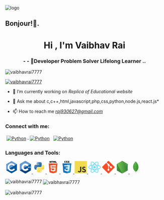 ![logo](https://github.com/user-attachments/assets/eddab79f-2b30-4eb9-a7db-7ec0647ea230)


##  Bonjour!🙏.

<h1 align="center">Hi , I'm Vaibhav Rai</h1>
<h3 align="center">-  - 🚀Developer  Problem Solver  Lifelong Learner
..</h3>

<p align="left"> <img src="https://komarev.com/ghpvc/?username=vaibhavrai7777&label=Profile%20views&color=0e75b6&style=flat" alt="vaibhavrai7777" /> </p>

<p align="left"> <a href="https://github.com/ryo-ma/github-profile-trophy"><img src="https://github-profile-trophy.vercel.app/?username=vaibhavrai7777" alt="vaibhavrai7777" /></a> </p>

- 🔭 I’m currently working on *Replica of Educational website*

- 💬 Ask me about c,c++,html,javascript,php,css,python,node.js,react.js*

- 📫 How to reach me *raj930627@gmail.com*

<h3 align="left">Connect with me:</h3>
<p align="left">
<a href="https://kaggle.com/ravinder0335"> <img src="https://raw.githubusercontent.com/rahuldkjain/github-profile-readme-generator/master/src/images/icons/Social/kaggle.svg" alt="Python" height="40" width="40" style="vertical-align:top; margin:4px"></a><a href="https://www.linkedin.com/in/Vaibhav Rai/" target="_blank" rel="noopener noreferrer"> <img src="https://cdn.exclaimer.com/Handbook%20Images/linkedin-icon_64x64.png" alt="Python" height="40" width="40" style="vertical-align:top; margin:4px"></a>
<a href="mailto:raj930627@gmail.com"> <img src="https://img.icons8.com/color/48/000000/gmail-new.png" alt="Python" height="40" width="40" style="vertical-align:top; margin:4px"></a>
</p>

<h3 align="left">Languages and Tools:</h3>
<p href="https://www.cprogramming.com/" target="_blank"> <img src="https://raw.githubusercontent.com/devicons/devicon/master/icons/c/c-original.svg" alt="c" width="40" height="40"/> </a> 
<a href="https://www.w3schools.com/cpp/" target="_blank"> <img src="https://raw.githubusercontent.com/devicons/devicon/master/icons/cplusplus/cplusplus-original.svg" alt="cplusplus" width="40" height="40"/> </a> 
<a href="https://www.w3schools.com/python/" target="_blank"> <img src="https://raw.githubusercontent.com/devicons/devicon/master/icons/python/python-original.svg" alt="python" width="40" height="40"/> </a> 
<a href="https://www.w3.org/html/" target="_blank"> <img src="https://raw.githubusercontent.com/devicons/devicon/master/icons/html5/html5-original-wordmark.svg" alt="html5" width="40" height="40"/> </a> 
<a href="https://www.w3schools.com/css/" target="_blank"> <img src="https://raw.githubusercontent.com/devicons/devicon/master/icons/css3/css3-original-wordmark.svg" alt="css3" width="40" height="40"/> </a> 
<a href="https://developer.mozilla.org/en-US/docs/Web/JavaScript" target="_blank"> <img src="https://raw.githubusercontent.com/devicons/devicon/master/icons/javascript/javascript-original.svg" alt="javascript" width="40" height="40"/> </a> 
<a href="https://www.w3schools.com/react/" target="_blank"> <img src="https://raw.githubusercontent.com/devicons/devicon/master/icons/react/react-original.svg" alt="react" width="40" height="40"/> </a> 
<a href="https://www.w3schools.com/git/" target="_blank"> <img src="https://raw.githubusercontent.com/devicons/devicon/master/icons/git/git-original.svg" alt="git" width="40" height="40"/> </a> 
<a href="https://www.w3schools.com/nodejs/" target="_blank"> <img src="https://raw.githubusercontent.com/devicons/devicon/master/icons/nodejs/nodejs-original.svg" alt="nodejs" width="40" height="40"/> </a> 
<a href="https://www.mongodb.com/" target="_blank"> <img src="https://raw.githubusercontent.com/devicons/devicon/master/icons/mongodb/mongodb-original.svg" alt="mongodb" width="40" height="40"/> </a></p>

<p><img align="left" src="https://github-readme-stats.vercel.app/api/top-langs?username=vaibhavrai7777&show_icons=true&locale=en&layout=compact" alt="vaibhavrai7777" /></p>

<p>&nbsp;<img align="center" src="https://github-readme-stats.vercel.app/api?username=vaibhavrai7777&show_icons=true&locale=en" alt="vaibhavrai7777" /></p>
<p><img align="center" src="https://github-readme-streak-stats.herokuapp.com/?user=vaibhavrai7777&" alt="vaibhavrai7777" /></p>




